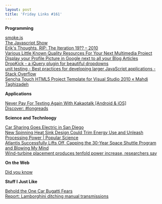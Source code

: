 ```yaml
---
layout: post
title: 'Friday Links #161'
---
```

**Programming**

[smoke.js](http://ssssnakes.com/smoke/)   
[The Javascript Show](http://javascriptshow.com/)   
[Erik's Thoughts, RIP: The Iteration 19?? – 2010](http://www.erik.net/post/2387443734/death-of-iteration)   
[Various Little Known Quality Resources For Your Next Multimedia Project](http://www.makeuseof.com/tag/quality-resources-multimedia-project/)   
[Display your Profile Picture in Google next to all your Blog Articles](http://www.labnol.org/internet/author-profile-in-google/19775/)   
[DropKick - a jQuery plugin for beautiful dropdowns](http://jamielottering.github.com/DropKick/)   
[unit testing - Best practices for developing larger JavaScript applications - Stack Overflow](http://stackoverflow.com/questions/6529627/best-practices-for-developing-larger-javascript-applications)   
[Sencha Touch HTML5 Project Template for Visual Studio 2010 « Mahdi Taghizadeh](http://mahdi.mp/sencha-touch-html5-project-template-for-visual-studio-2010/)

**Applications**

[Never Pay For Texting Again With Kakaotalk [Android & iOS]](http://www.makeuseof.com/tag/pay-texting-kakaotalk-android-ios/)   
[Discover: #longreads](http://blog.twitter.com/2011/07/discover-longreads.html)

**Science and Technloogy**

[Car Sharing Goes Electric in San Diego](http://www.wired.com/autopia/2011/07/car-sharing-goes-electric-in-san-diego/)   
[New Spinning Heat Sink Design Could Trim Energy Use and Unleash Processing Power | Popular Science](http://www.popsci.com/science/article/2011-07/new-spinning-heat-sink-design-could-trim-energy-use-and-unleash-processing-power)   
[Atlantis Successfully Lifts Off, Capping the 30-Year Space Shuttle Program and Blowing My Mind](http://www.popsci.com/technology/article/2011-07/atlantis-successfully-lifts-capping-30-year-space-shuttle-program-and-blowing-my-personal-mind)   
[Wind-turbine placement produces tenfold power increase, researchers say](http://www.sciencedaily.com/releases/2011/07/110713092153.htm)

**On the Web**

[Did you know](http://www.did-you-knows.com/)

**Stuff I Just Like**

[Behold the One Car Bugatti Fears](http://www.wired.com/autopia/2011/07/hennessey-venom-gt-2/)   
[Report: Lamborghini ditching manual transmissions](http://www.autoblog.com/2011/07/08/lamborghini-ditching-manual-transmissions/)
